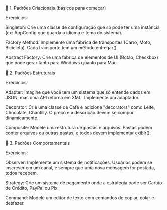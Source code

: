🔹 1. Padrões Criacionais (básicos para começar)

Exercícios:

Singleton:
Crie uma classe de configuração que só pode ter uma instância (ex: AppConfig que guarda o idioma e tema do sistema).

Factory Method:
Implemente uma fábrica de transportes (Carro, Moto, Bicicleta). Cada transporte tem um método entregar().

Abstract Factory:
Crie uma fábrica de elementos de UI (Botão, Checkbox) que pode gerar tanto para Windows quanto para Mac.

🔹 2. Padrões Estruturais

Exercícios:

Adapter:
Imagine que você tem um sistema que só entende dados em JSON, mas uma API retorna em XML. Implemente um adaptador.

Decorator:
Crie uma classe de Café e adicione "decorators" como Leite, Chocolate, Chantilly. O preço e a descrição devem se compor dinamicamente.

Composite:
Modele uma estrutura de pastas e arquivos. Pastas podem conter arquivos ou outras pastas, e todos devem implementar exibir().

🔹 3. Padrões Comportamentais

Exercícios:

Observer:
Implemente um sistema de notificações. Usuários podem se inscrever em um canal, e sempre que uma nova mensagem for postada, todos recebem.

Strategy:
Crie um sistema de pagamento onde a estratégia pode ser Cartão de Crédito, PayPal ou Pix.

Command:
Modele um editor de texto com comandos de copiar, colar e desfazer.